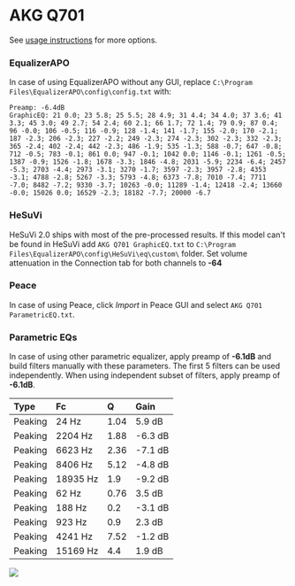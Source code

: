 # AKG Q701
See [usage instructions](https://github.com/jaakkopasanen/AutoEq#usage) for more options.

### EqualizerAPO
In case of using EqualizerAPO without any GUI, replace `C:\Program Files\EqualizerAPO\config\config.txt`
with:
```
Preamp: -6.4dB
GraphicEQ: 21 0.0; 23 5.8; 25 5.5; 28 4.9; 31 4.4; 34 4.0; 37 3.6; 41 3.3; 45 3.0; 49 2.7; 54 2.4; 60 2.1; 66 1.7; 72 1.4; 79 0.9; 87 0.4; 96 -0.0; 106 -0.5; 116 -0.9; 128 -1.4; 141 -1.7; 155 -2.0; 170 -2.1; 187 -2.3; 206 -2.3; 227 -2.2; 249 -2.3; 274 -2.3; 302 -2.3; 332 -2.3; 365 -2.4; 402 -2.4; 442 -2.3; 486 -1.9; 535 -1.3; 588 -0.7; 647 -0.8; 712 -0.5; 783 -0.1; 861 0.0; 947 -0.1; 1042 0.0; 1146 -0.1; 1261 -0.5; 1387 -0.9; 1526 -1.8; 1678 -3.3; 1846 -4.8; 2031 -5.9; 2234 -6.4; 2457 -5.3; 2703 -4.4; 2973 -3.1; 3270 -1.7; 3597 -2.3; 3957 -2.8; 4353 -3.1; 4788 -2.8; 5267 -3.3; 5793 -4.8; 6373 -7.8; 7010 -7.4; 7711 -7.0; 8482 -7.2; 9330 -3.7; 10263 -0.0; 11289 -1.4; 12418 -2.4; 13660 -0.0; 15026 0.0; 16529 -2.3; 18182 -7.7; 20000 -6.7
```

### HeSuVi
HeSuVi 2.0 ships with most of the pre-processed results. If this model can't be found in HeSuVi add
`AKG Q701 GraphicEQ.txt` to `C:\Program Files\EqualizerAPO\config\HeSuVi\eq\custom\` folder.
Set volume attenuation in the Connection tab for both channels to **-64**

### Peace
In case of using Peace, click *Import* in Peace GUI and select `AKG Q701 ParametricEQ.txt`.

### Parametric EQs
In case of using other parametric equalizer, apply preamp of **-6.1dB** and build filters manually
with these parameters. The first 5 filters can be used independently.
When using independent subset of filters, apply preamp of **-6.1dB**.

| Type    | Fc       |    Q | Gain    |
|:--------|:---------|:-----|:--------|
| Peaking | 24 Hz    | 1.04 | 5.9 dB  |
| Peaking | 2204 Hz  | 1.88 | -6.3 dB |
| Peaking | 6623 Hz  | 2.36 | -7.1 dB |
| Peaking | 8406 Hz  | 5.12 | -4.8 dB |
| Peaking | 18935 Hz | 1.9  | -9.2 dB |
| Peaking | 62 Hz    | 0.76 | 3.5 dB  |
| Peaking | 188 Hz   | 0.2  | -3.1 dB |
| Peaking | 923 Hz   | 0.9  | 2.3 dB  |
| Peaking | 4241 Hz  | 7.52 | -1.2 dB |
| Peaking | 15169 Hz | 4.4  | 1.9 dB  |

![](https://raw.githubusercontent.com/jaakkopasanen/AutoEq/master/results/rtings/avg/AKG%20Q701/AKG%20Q701.png)